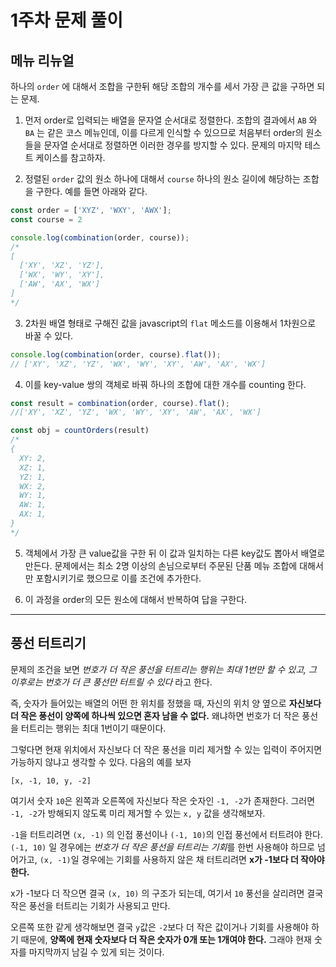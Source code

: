 # 1주차 문제 풀이
## 메뉴 리뉴얼

하나의 `order` 에 대해서 조합을 구한뒤 해당 조합의 개수를 세서 가장 큰 값을 구하면 되는 문제.

1. 먼저 order로 입력되는 배열을 문자열 순서대로 정렬한다. 조합의 결과에서 `AB` 와 `BA` 는 같은 코스 메뉴인데, 이를 다르게 인식할 수 있으므로 처음부터 order의 원소들을 문자열 순서대로 정렬하면 이러한 경우를 방지할 수 있다. 문제의 마지막 테스트 케이스를 참고하자.

2. 정렬된 `order` 값의 원소 하나에 대해서 `course` 하나의 원소 길이에 해당하는 조합을 구한다. 예를 들면 아래와 같다.

```javascript
const order = ['XYZ', 'WXY', 'AWX'];
const course = 2

console.log(combination(order, course));
/*
[
  ['XY', 'XZ', 'YZ'],
  ['WX', 'WY', 'XY'],
  ['AW', 'AX', 'WX']
]
*/
```
3. 2차원 배열 형태로 구해진 값을 javascript의 `flat` 메소드를 이용해서 1차원으로 바꿀 수 있다.
```javascript
console.log(combination(order, course).flat());
// ['XY', 'XZ', 'YZ', 'WX', 'WY', 'XY', 'AW', 'AX', 'WX']
```
4. 이를 key-value 쌍의 객체로 바꿔 하나의 조합에 대한 개수를 counting 한다.
```javascript
const result = combination(order, course).flat();
//['XY', 'XZ', 'YZ', 'WX', 'WY', 'XY', 'AW', 'AX', 'WX']

const obj = countOrders(result)
/*
{
  XY: 2,
  XZ: 1,
  YZ: 1,
  WX: 2,
  WY: 1,
  AW: 1,
  AX: 1, 
}
*/
```
5. 객체에서 가장 큰 value값을 구한 뒤 이 값과 일치하는 다른 key값도 뽑아서 배열로 만든다. 문제에서는 최소 2명 이상의 손님으로부터 주문된 단품 메뉴 조합에 대해서만 포함시키기로 했으므로 이를 조건에 추가한다.

6. 이 과정을 order의 모든 원소에 대해서 반복하여 답을 구한다.

---

## 풍선 터트리기
문제의 조건을 보면 *번호가 더 작은 풍선을 터트리는 행위는 최대 1번만 할 수 있고, 그 이후로는 번호가 더 큰 풍선만 터트릴 수 있다* 라고 한다. 

즉, 숫자가 들어있는 배열의 어떤 한 위치를 정했을 때, 자신의 위치 양 옆으로 **자신보다 더 작은 풍선이 양쪽에 하나씩 있으면 혼자 남을 수 없다.** 왜냐하면 번호가 더 작은 풍선을 터트리는 행위는 최대 1번이기 때문이다. 

그렇다면 현재 위치에서 자신보다 더 작은 풍선을 미리 제거할 수 있는 입력이 주어지면 가능하지 않냐고 생각할 수 있다. 다음의 예를 보자
```
[x, -1, 10, y, -2]
``` 
여기서 숫자 `10`은 왼쪽과 오른쪽에 자신보다 작은 숫자인 `-1, -2`가 존재한다. 그러면 `-1, -2`가 방해되지 않도록 미리 제거할 수 있는 `x, y` 값을 생각해보자.

`-1`을 터트리려면 `(x, -1)` 의 인접 풍선이나 `(-1, 10)`의 인접 풍선에서 터트려야 한다. `(-1, 10)` 일 경우에는 *번호가 더 작은 풍선을 터트리는 기회*를 한번 사용해야 하므로 넘어가고, `(x, -1)`일 경우에는 기회를 사용하지 않은 채 터트리려면 **x가 -1보다 더 작아야 한다.**

x가 -1보다 더 작으면 결국 `(x, 10)` 의 구조가 되는데, 여기서 `10` 풍선을 살리려면 결국 작은 풍선을 터트리는 기회가 사용되고 만다.

오른쪽 또한 같게 생각해보면 결국 `y`값은 `-2`보다 더 작은 값이거나 기회를 사용해야 하기 때문에, **양쪽에 현재 숫자보다 더 작은 숫자가 0개 또는 1개여야 한다.** 그래야 현재 숫자를 마지막까지 남길 수 있게 되는 것이다.
